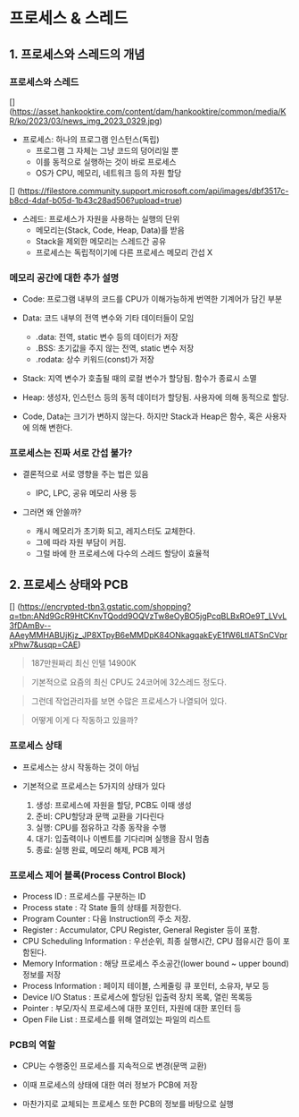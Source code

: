 # 프로세스 & 스레드

## 1. 프로세스와 스레드의 개념

### 프로세스와 스레드

[] (https://asset.hankooktire.com/content/dam/hankooktire/common/media/KR/ko/2023/03/news_img_2023_0329.jpg)

* 프로세스: 하나의 프로그램 인스턴스(독립)
	* 프로그램 그 자체는 그냥 코드의 덩어리일 뿐
	* 이를 동적으로 실행하는 것이 바로 프로세스
	* OS가 CPU, 메모리, 네트워크 등의 자원 할당

[] (https://filestore.community.support.microsoft.com/api/images/dbf3517c-b8cd-4daf-b05d-1b43c28ad506?upload=true)

* 스레드: 프로세스가 자원을 사용하는 실행의 단위
	* 메모리는(Stack, Code, Heap, Data)를 받음
	* Stack을 제외한 메모리는 스레드간 공유
	* 프로세스는 독립적이기에 다른 프로세스 메모리 간섭 X

### 메모리 공간에 대한 추가 설명

* Code: 프로그램 내부의 코드를 CPU가 이해가능하게 번역한 기계어가 담긴 부분
* Data: 코드 내부의 전역 변수와 기타 데이터들이 모임
	* .data: 전역, static 변수 등의 데이터가 저장
	* .BSS: 초기값을 주지 않는 전역, static 변수 저장
	* .rodata: 상수 키워드(const)가 저장
* Stack: 지역 변수가 호출될 때의 로컬 변수가 할당됨. 함수가 종료시 소멸
* Heap: 생성자, 인스턴스 등의 동적 데이터가 할당됨. 사용자에 의해 동적으로 할당.

* Code, Data는 크기가 변하지 않는다. 하지만 Stack과 Heap은 함수, 혹은 사용자에 의해 변한다.

### 프로세스는 진짜 서로 간섭 불가?

* 결론적으로 서로 영향을 주는 법은 있음
	* IPC, LPC, 공유 메모리 사용 등

* 그러면 왜 안쓸까?
	* 캐시 메모리가 초기화 되고, 레지스터도 교체한다.
	* 그에 따라 자원 부담이 커짐.
	* 그럴 바에 한 프로세스에 다수의 스레드 할당이 효율적


## 2. 프로세스 상태와 PCB

[] (https://encrypted-tbn3.gstatic.com/shopping?q=tbn:ANd9GcR9HtCKnvTQodd9OQVzTw8eOyBO5jgPcqBLBxROe9T_LVvL3fDAmBv--AAeyMMHABUjKjz_JP8XTpyB6eMMDpK84ONkagqakEyE1fW6LtlATSnCVprxPhw7&usqp=CAE)
> 187만원짜리 최신 인텔 14900K

> 기본적으로 요즘의 최신 CPU도 24코어에 32스레드 정도다.

> 그런데 작업관리자를 보면 수많은 프로세스가 나열되어 있다.

> 어떻게 이게 다 작동하고 있을까?

### 프로세스 상태

* 프로세스는 상시 작동하는 것이 아님

* 기본적으로 프로세스는 5가지의 상태가 있다
	1. 생성: 프로세스에 자원을 할당, PCB도 이때 생성
	2. 준비: CPU할당과 문맥 교환을 기다린다
	3. 실행: CPU를 점유하고 각종 동작을 수행
	4. 대기: 입출력이나 이벤트를 기다리며 실행을 잠시 멈춤
	5. 종료: 실행 완료, 메모리 해제, PCB 제거

### 프로세스 제어 블록(Process Control Block)

* Process ID : 프로세스를 구분하는 ID
* Process state : 각 State 들의 상태를 저장한다.
* Program Counter : 다음 Instruction의 주소 저장. 
* Register : Accumulator, CPU Register, General Register 등이 포함.
* CPU Scheduling Information : 우선순위, 최종 실행시간, CPU 점유시간 등이 포함된다.
* Memory Information : 해당 프로세스 주소공간(lower bound ~ upper bound) 정보를 저장
* Process Information : 페이지 테이블, 스케줄링 큐 포인터, 소유자, 부모 등
* Device I/O Status : 프로세스에 할당된 입출력 장치 목록, 열린 목록등
* Pointer : 부모/자식 프로세스에 대한 포인터, 자원에 대한 포인터 등
* Open File List : 프로세스를 위해 열려있는 파일의 리스트

### PCB의 역할

* CPU는 수행중인 프로세스를 지속적으로 변경(문맥 교환)

* 이때 프로세스의 상태에 대한 여러 정보가 PCB에 저장

* 마찬가지로 교체되는 프로세스 또한 PCB의 정보를 바탕으로 실행
